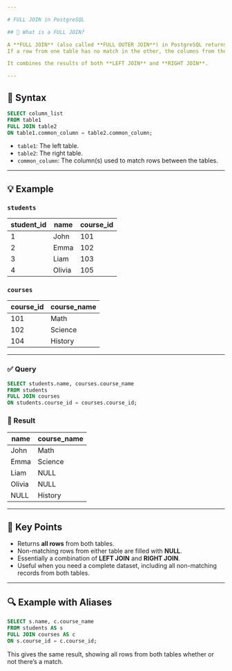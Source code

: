 ```yaml
---

# FULL JOIN in PostgreSQL

## 📘 What is a FULL JOIN?

A **FULL JOIN** (also called **FULL OUTER JOIN**) in PostgreSQL returns **all rows from both tables**, whether they have matching rows or not.  
If a row from one table has no match in the other, the columns from the non-matching table will contain `NULL` values.

It combines the results of both **LEFT JOIN** and **RIGHT JOIN**.

---
```


## 🧩 Syntax

```sql
SELECT column_list
FROM table1
FULL JOIN table2
ON table1.common_column = table2.common_column;
```

- `table1`: The left table.  
- `table2`: The right table.  
- `common_column`: The column(s) used to match rows between the tables.

---

## 💡 Example

### `students`
| student_id | name    | course_id |
|-------------|----------|-----------|
| 1           | John     | 101       |
| 2           | Emma     | 102       |
| 3           | Liam     | 103       |
| 4           | Olivia   | 105       |

### `courses`
| course_id | course_name |
|------------|-------------|
| 101        | Math        |
| 102        | Science     |
| 104        | History     |

---

### ✅ Query

```sql
SELECT students.name, courses.course_name
FROM students
FULL JOIN courses
ON students.course_id = courses.course_id;
```

### 🧾 Result

| name   | course_name |
|---------|--------------|
| John    | Math         |
| Emma    | Science      |
| Liam    | NULL         |
| Olivia  | NULL         |
| NULL    | History      |

---

## 🧠 Key Points

- Returns **all rows** from both tables.  
- Non-matching rows from either table are filled with **NULL**.  
- Essentially a combination of **LEFT JOIN** and **RIGHT JOIN**.  
- Useful when you need a complete dataset, including all non-matching records from both tables.

---

## 🔍 Example with Aliases

```sql
SELECT s.name, c.course_name
FROM students AS s
FULL JOIN courses AS c
ON s.course_id = c.course_id;
```

This gives the same result, showing all rows from both tables whether or not there’s a match.
